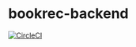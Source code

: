 # bookrec-backend

[![CircleCI](https://circleci.com/gh/Merge-conf/bookrec-backend.svg?style=svg)](https://circleci.com/gh/Merge-conf/bookrec-backend)
